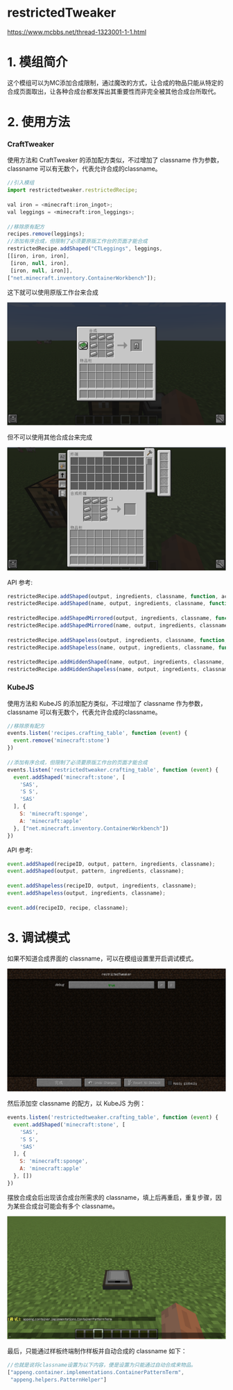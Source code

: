 # restrictedTweaker

https://www.mcbbs.net/thread-1323001-1-1.html

# 1. 模组简介

这个模组可以为MC添加合成限制，通过魔改的方式，让合成的物品只能从特定的合成页面取出，让各种合成台都发挥出其重要性而非完全被其他合成台所取代。

# 2. 使用方法

### CraftTweaker

使用方法和 CraftTweaker 的添加配方类似，不过增加了 classname 作为参数，classname 可以有无数个，代表允许合成的classname。

``` javascript
//引入模组
import restrictedtweaker.restrictedRecipe;

val iron = <minecraft:iron_ingot>;
val leggings = <minecraft:iron_leggings>;

//移除原有配方
recipes.remove(leggings);
//添加有序合成，但限制了必须要原版工作台的页面才能合成
restrictedRecipe.addShaped("CTLeggings", leggings,
[[iron, iron, iron],
 [iron, null, iron],
 [iron, null, iron]],
["net.minecraft.inventory.ContainerWorkbench"]);
```

这下就可以使用原版工作台来合成

![example1](doc/example1.png)

但不可以使用其他合成台来完成

![example2](doc/example2.png)

API 参考:

``` javascript
restrictedRecipe.addShaped(output, ingredients, classname, function, action);
restrictedRecipe.addShaped(name, output, ingredients, classname, function, action);

restrictedRecipe.addShapedMirrored(output, ingredients, classname, function, action);
restrictedRecipe.addShapedMirrored(name, output, ingredients, classname, function, action);

restrictedRecipe.addShapeless(output, ingredients, classname, function, action);
restrictedRecipe.addShapeless(name, output, ingredients, classname, function, action);

restrictedRecipe.addHiddenShaped(name, output, ingredients, classname, function, action, mirrored);
restrictedRecipe.addHiddenShapeless(name, output, ingredients, classname, function, action);
```

### KubeJS

使用方法和 KubeJS 的添加配方类似，不过增加了 classname 作为参数，classname 可以有无数个，代表允许合成的classname。

``` javascript
//移除原有配方
events.listen('recipes.crafting_table', function (event) {
  event.remove('minecraft:stone')
})

//添加有序合成，但限制了必须要原版工作台的页面才能合成
events.listen('restrictedtweaker.crafting_table', function (event) {
  event.addShaped('minecraft:stone', [
    'SAS',
    'S S',
    'SAS'
  ], {
    S: 'minecraft:sponge',
    A: 'minecraft:apple'
  }, ["net.minecraft.inventory.ContainerWorkbench"])
})
```

API 参考:

``` javascript
event.addShaped(recipeID, output, pattern, ingredients, classname);
event.addShaped(output, pattern, ingredients, classname);

event.addShapeless(recipeID, output, ingredients, classname);
event.addShapeless(output, ingredients, classname);

event.add(recipeID, recipe, classname);
```

# 3. 调试模式

如果不知道合成界面的 classname，可以在模组设置里开启调试模式。

![debug1](doc/debug1.png)

然后添加空 classname 的配方，以 KubeJS 为例：

``` javascript
events.listen('restrictedtweaker.crafting_table', function (event) {
  event.addShaped('minecraft:stone', [
    'SAS',
    'S S',
    'SAS'
  ], {
    S: 'minecraft:sponge',
    A: 'minecraft:apple'
  }, [])
})
```

摆放合成会后出现该合成台所需求的 classname，填上后再重启，重复步骤，因为某些合成台可能会有多个 classname。

![debug2](doc/debug2.png)

最后，只能通过样板终端制作样板并自动合成的 classname 如下：

``` javascript
//也就是说将classname设置为以下内容，便是设置为只能通过自动合成来物品。
["appeng.container.implementations.ContainerPatternTerm",
 "appeng.helpers.PatternHelper"]
```